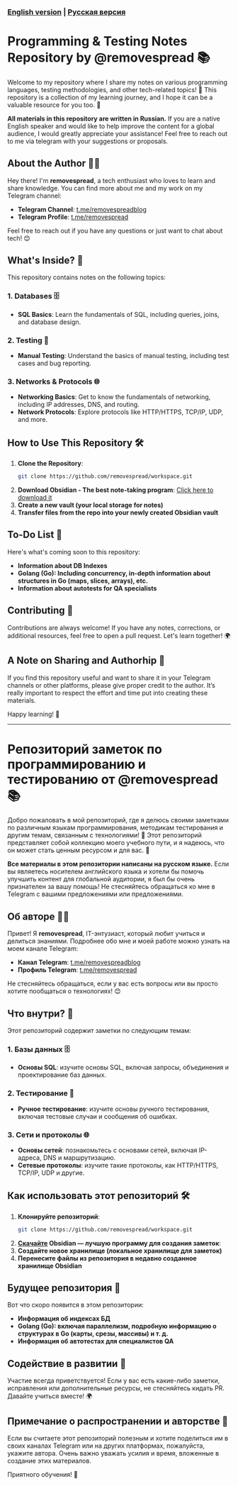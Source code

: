 ### [English version](#eng)  | [Русская версия](#rus) 

<a name="eng"><h1>Programming & Testing Notes Repository by @removespread 📚</h1></a>

Welcome to my repository where I share my notes on various programming languages, testing methodologies, and other tech-related topics! 
🚀 This repository is a collection of my learning journey, and I hope it can be a valuable resource for you too. 🌟

**All materials in this repository are written in Russian.**
If you are a native English speaker and would like to help improve the content for a global audience, I would greatly appreciate your assistance!
Feel free to reach out to me via telegram with your suggestions or proposals.


## About the Author 👨‍💻

Hey there! I'm **removespread**, a tech enthusiast who loves to learn and share knowledge. You can find more about me and my work on my Telegram channel:

- **Telegram Channel**: [t.me/removespreadblog](https://t.me/removespreadblog)
- **Telegram Profile**: [t.me/removespread](https://t.me/removespread)

Feel free to reach out if you have any questions or just want to chat about tech! 😊

## What's Inside? 📂

This repository contains notes on the following topics:

### 1. **Databases** 🗄️
   - **SQL Basics**: Learn the fundamentals of SQL, including queries, joins, and database design.
### 2. **Testing** 🧪
   - **Manual Testing**: Understand the basics of manual testing, including test cases and bug reporting.
### 3. **Networks & Protocols** 🌐
   - **Networking Basics**: Get to know the fundamentals of networking, including IP addresses, DNS, and routing.
   - **Network Protocols**: Explore protocols like HTTP/HTTPS, TCP/IP, UDP, and more.

## How to Use This Repository 🛠️

1. **Clone the Repository**: 
   ```bash
   git clone https://github.com/removespread/workspace.git
2. **Download Obsidian - The best note-taking program**: [Click here to download it](https://obsidian.md)
3. **Create a new vault (your local storage for notes)**
4. **Transfer files from the repo into your newly created Obsidian vault**

## To-Do List 📝

Here's what's coming soon to this repository:
   - **Information about DB Indexes**
   - **Golang (Go): Including concurrency, in-depth information about structures in Go (maps, slices, arrays), etc.**
   - **Information about autotests for QA specialists**

## Contributing 🤝

Contributions are always welcome! If you have any notes, corrections, or additional resources, feel free to open a pull request. Let's learn together! 🌍

## A Note on Sharing and Authorhip 📢

If you find this repository useful and want to share it in your Telegram channels or other platforms, please give proper credit to the author. 
It’s really important to respect the effort and time put into creating these materials.

Happy learning! 🎉

-----------
<a name="rus"><h1>Репозиторий заметок по программированию и тестированию от @removespread 📚</h1></a>

Добро пожаловать в мой репозиторий, где я делюсь своими заметками по различным языкам программирования, методикам тестирования и другим темам, связанным с технологиями!
🚀 Этот репозиторий представляет собой коллекцию моего учебного пути, и я надеюсь, что он может стать ценным ресурсом и для вас. 🌟

**Все материалы в этом репозитории написаны на русском языке.**
Если вы являетесь носителем английского языка и хотели бы помочь улучшить контент для глобальной аудитории, я был бы очень признателен за вашу помощь!
Не стесняйтесь обращаться ко мне в Telegram с вашими предложениями или предложениями.

## Об авторе 👨‍💻

Привет! Я **removespread**, IT-энтузиаст, который любит учиться и делиться знаниями. Подробнее обо мне и моей работе можно узнать на моем канале Telegram:

- **Канал Telegram**: [t.me/removespreadblog](https://t.me/removespreadblog)
- **Профиль Telegram**: [t.me/removespread](https://t.me/removespread)

Не стесняйтесь обращаться, если у вас есть вопросы или вы просто хотите пообщаться о технологиях! 😊

## Что внутри? 📂

Этот репозиторий содержит заметки по следующим темам:

### 1. **Базы данных** 🗄️
- **Основы SQL**: изучите основы SQL, включая запросы, объединения и проектирование баз данных.
### 2. **Тестирование** 🧪
- **Ручное тестирование**: изучите основы ручного тестирования, включая тестовые случаи и сообщения об ошибках.
### 3. **Сети и протоколы** 🌐
- **Основы сетей**: познакомьтесь с основами сетей, включая IP-адреса, DNS и маршрутизацию.
- **Сетевые протоколы**: изучите такие протоколы, как HTTP/HTTPS, TCP/IP, UDP и другие.

## Как использовать этот репозиторий 🛠️

1. **Клонируйте репозиторий**:
   ```bash
   git clone https://github.com/removespread/workspace.git
2. **[Скачайте](https://obsidian.md) Obsidian — лучшую программу для создания заметок**:
3. **Создайте новое хранилище (локальное хранилище для заметок)**
4. **Перенесите файлы из репозитория в недавно созданное хранилище Obsidian**

## Будущее репозитория 📝

Вот что скоро появится в этом репозитории:
- **Информация об индексах БД**
- **Golang (Go): включая параллелизм, подробную информацию о структурах в Go (карты, срезы, массивы) и т. д.**
- **Информация об автотестах для специалистов QA**

## Содействие в развитии 🤝

Участие всегда приветствуется! Если у вас есть какие-либо заметки, исправления или дополнительные ресурсы, не стесняйтесь кидать PR. Давайте учиться вместе! 🌍

## Примечание о распространении и авторстве 📢

Если вы считаете этот репозиторий полезным и хотите поделиться им в своих каналах Telegram или на других платформах, пожалуйста, укажите автора.
Очень важно уважать усилия и время, вложенные в создание этих материалов.

Приятного обучения! 🎉

